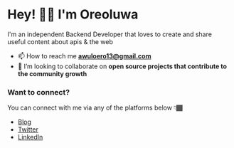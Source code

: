 # Hey! 👋🏼 I'm Oreoluwa

I'm an independent Backend Developer that loves to create and share useful content about apis & the web

- 📫 How to reach me **awuloero13@gmail.com**
- 👯 I’m looking to collaborate on **open source projects that contribute to the community growth**

### Want to connect?

You can connect with me via any of the platforms below 👇🏾

- [Blog](#)
- [Twitter](#)
- [LinkedIn](https://www.linkedin.com/in/emmaunel-oreoluwa/)

<!-- <h3 align="middle">Languages and Tools:</h3>
<ul>
 <li><pre><b>HTML</b></pre></li>
 <li><pre><b>CSS3</b></pre></li>
 <li><pre><b>JavaScript</b></pre></li>
 <li><pre>Node.js</pre></li>
 <li><pre>React.js</pre></li>
 <li><pre>Next.js</pre></li>
  <li><pre>Nest.js</pre></li>
  <li><pre>Express.js</pre></li>
 <li><pre>GraphQl</pre></li>
  </ul> -->

<!--
**oredotjs/oredotjs** is a ✨ _special_ ✨ repository because its `README.md` (this file) appears on your GitHub profile.

Here are some ideas to get you started:

- 🔭 I’m currently working on ...
- 🌱 I’m currently learning ...
- 👯 I’m looking to collaborate on ...
- 🤔 I’m looking for help with ...
- 💬 Ask me about ...
- 📫 How to reach me: ...
- 😄 Pronouns: ...
- ⚡ Fun fact: ...
-->

